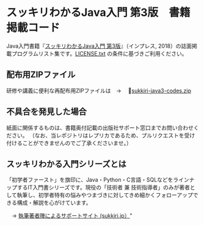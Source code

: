 # スッキリわかるJava入門 第3版　書籍掲載コード

Java入門書籍『[スッキリわかるJava入門 第3版](https://sukkiri.jp/books/sukkiri_java3)』（インプレス, 2018）の誌面掲載プログラムリスト集です。[LICENSE.txt](https://github.com/miyabilink/sukkiri-java3-codes/raw/v3.3/LICENSE.txt) の条件に基づきご利用ください。  

## 配布用ZIPファイル
研修や講義に便利な再配布用ZIPファイルは　→ 　🎁[sukkiri-java3-codes.zip](https://github.com/miyabilink/sukkiri-java3-codes/releases/download/v3.3/sukkiri-java3-codes.zip) 

## 不具合を発見した場合
紙面に関係するものは、書籍奥付記載の出版社サポート窓口までお問い合わせください。
（なお、当レポジトリはレプリカであるため、プルリクエストを受け付けることができませんのでご了承くださいませ。）

## スッキリわかる入門シリーズとは
「初学者ファースト」を旗印に、Java・Python・C言語・SQLなどをラインナップするIT入門書シリーズです。現役の「技術者 兼 技術指導者」のみが著者として執筆し、初学者特有の悩みやつまづきに対してきめ細かくフォローアップできる構成・解説を心がけています。

　→ [執筆著者陣によるサポートサイト (sukkiri.jp）](https://sukkiri.jp/)"  

